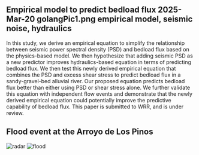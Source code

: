 Empirical model to predict bedload flux
2025-Mar-20
golangPic1.png
empirical model, seismic noise, hydraulics
-----

In this study, we derive an empirical equation to simplify the relationship between seismic power spectral density (PSD) and bedload flux based on the physics-based model. We then hypothesize that adding seismic PSD as a new predictor improves hydraulics-based equation in terms of predicting bedload flux. We then test this newly derived empirical equation that combines the PSD and excess shear stress to predict bedload flux in a sandy-gravel-bed alluvial river. Our proposed equation predicts bedload flux better than either using PSD or shear stress alone. We further validate this equation with independent flow events and demonstrate that the newly derived empirical equation could potentially improve the predictive capability of bedload flux.
This paper is submitted to WRR, and is under review.

## Flood event at the Arroyo de Los Pinos

![radar](https://raw.githubusercontent.com/locluong09/blog/refs/heads/main/public/figures/flood/radar.gif)
![flood](https://raw.githubusercontent.com/locluong09/blog/refs/heads/main/public/figures/flood/flood.gif)
